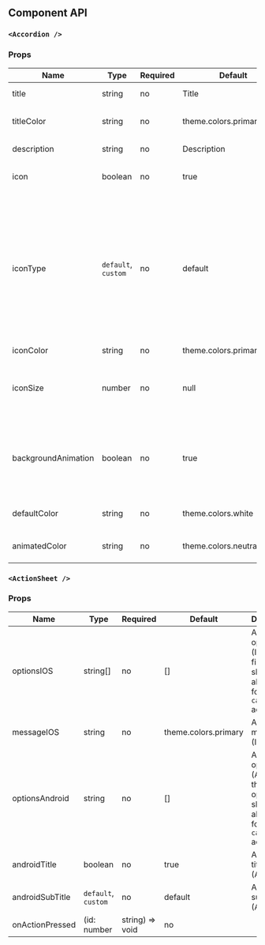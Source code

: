 ## Component API

### `<Accordion />`

### Props

| Name           | Type                 | Required | Default | Description                                                   |
| -------------- | -------------------- | -------- | ------- | ------------------------------------------------------------- |
| title           | string              | no       | Title | Accordion title
| titleColor | string               | no       | theme.colors.primary      | define the color for the title                        |
| description | string| no       | Description    | Accordion description                                              |
| icon    | boolean | no       | true    | icon for expand/hide description                                                  |
| iconType       | `default`, `custom`              | no       | default   | default icon using react-native-vector-icons or custom (custom image must be added as an svg image `ic_name` under images in xcode and in Android studio as a vector)                             |
| iconColor | string              | no       | theme.colors.primary   | icon color                        |
| iconSize       | number      | no      | null    | component that will be wrapped inside the ListItem component  |
| backgroundAnimation          | boolean               | no       | true    | define there will be a background animation from `defaultColor`  to `animatedColor`|
| defaultColor          | string               | no       | theme.colors.white    | default accordion color |
| animatedColor          | string               | no       | theme.colors.neutralBorder    | animated accordion color |

### `<ActionSheet />`

### Props

| Name           | Type                 | Required | Default | Description                                                   |
| -------------- | -------------------- | -------- | ------- | ------------------------------------------------------------- |
| optionsIOS           | string[]             | no       | [] | Actionsheet options (IOS), the first option should always be for handling `cancel` action
| messageIOS | string               | no       | theme.colors.primary      | Actionsheet message (IOS)                        |
| optionsAndroid | string| no       | []    | Actionsheet options (Android), the first option should always be for handling `cancel` action
| androidTitle    | boolean | no       | true    | Actionsheet title (Android) |
| androidSubTitle       | `default`, `custom`              | no       | default   | Actionsheet subtitle (Android)                        |
| onActionPressed | (id: number | string) => void | no       |         | Event when an action is pressed, return the index of the selected action |